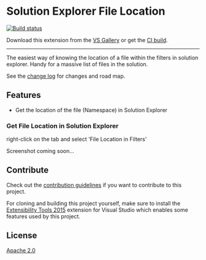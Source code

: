 # Solution Explorer File Location

<!-- Replace this badge with your own-->
[![Build status](https://ci.appveyor.com/api/projects/status/hv6uyc059rqbc6fj?svg=true)](https://ci.appveyor.com/project/madskristensen/extensibilitytools)

<!-- Update the VS Gallery link after you upload the VSIX-->
Download this extension from the [VS Gallery](https://visualstudiogallery.msdn.microsoft.com/[GuidFromGallery])
or get the [CI build](http://vsixgallery.com/extension/c6775dc3-3a53-4721-a32e-81cc53f76e3f/).

---------------------------------------

The easiest way of knowing the location of a file within the filters in solution explorer. Handy for a massive list of files in the solution.

See the [change log](CHANGELOG.md) for changes and road map.

## Features

- Get the location of the file (Namespace) in Solution Explorer

### Get File Location in Solution Explorer

right-click on the tab and select 'File Location in Filters'

<Include SCreenshot here>
Screenshot coming soon...


## Contribute
Check out the [contribution guidelines](CONTRIBUTING.md)
if you want to contribute to this project.

For cloning and building this project yourself, make sure
to install the
[Extensibility Tools 2015](https://visualstudiogallery.msdn.microsoft.com/ab39a092-1343-46e2-b0f1-6a3f91155aa6)
extension for Visual Studio which enables some features
used by this project.

## License
[Apache 2.0](LICENSE)